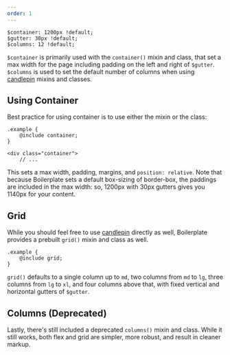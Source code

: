 ```yaml
---
order: 1
---
```


```
$container: 1200px !default;
$gutter: 30px !default;
$columns: 12 !default;
```

`$container` is primarily used with the `container()` mixin and class, that set a max width for the page including padding on the left and right of `$gutter`. `$columns` is used to set the default number of columns when using [candlepin](https://github.com/khamer/candlepin) mixins and classes.


## Using Container

Best practice for using container is to use either the mixin or the class:

```
.example {
    @include container;
}
```

```
<div class="container">
    // ...
```

This sets a max width, padding, margins, and `position: relative`. Note that because Boilerplate sets a default box-sizing of border-box, the paddings are included in the max width: so, 1200px with 30px gutters gives you 1140px for your content.



## Grid

While you should feel free to use [candlepin](https://github.com/khamer/candlepin) directly as well, Boilerplate provides a prebuilt `grid()` mixin and class as well.

```
.example {
    @include grid;
}
```

`grid()` defaults to a single column up to `md`, two columns from `md` to `lg`, three columns from `lg` to `xl`, and four columns above that, with fixed vertical and horizontal gutters of `$gutter`.


## Columns (Deprecated)

Lastly, there's still included a deprecated `columns()` mixin and class. While it still works, both flex and grid are simpler, more robust, and result in cleaner markup.
